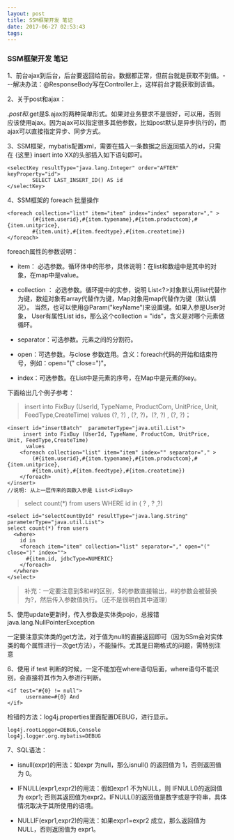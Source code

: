 ```yaml
---
layout: post
title: SSM框架开发 笔记
date: 2017-06-27 02:53:43
tags: 
---
```


### SSM框架开发 笔记

1、前台ajax到后台，后台要返回给前台。数据都正常，但前台就是获取不到值。---解决办法：@ResponseBody写在Controller上，这样前台才能获取到该值。

2、关于post和ajax：

   $.post和$.get是$.ajax的两种简单形式。如果对业务要求不是很好，可以用，否则应该使用ajax。因为ajax可以指定很多其他参数，比如post默认是异步执行的，而ajax可以直接指定异步、同步方式。

3、SSM框架，mybatis配置xml，需要在插入一条数据之后返回插入的id，只需在 {这里} insert into XX的头部插入如下语句即可。

```
<selectKey resultType="java.lang.Integer" order="AFTER" keyProperty="id">
        SELECT LAST_INSERT_ID() AS id
</selectKey>
```

4、SSM框架的 foreach 批量操作

```
<foreach collection="list" item="item" index="index" separator="," >  
        (#{item.userid},#{item.typename},#{item.productcom},#{item.unitprice},
        #{item.unit},#{item.feedtype},#{item.createtime})  
</foreach>
```

foreach属性的参数说明：  
  
- item： 必选参数。循环体中的形参，具体说明：在list和数组中是其中的对象，在map中是value。

- collection ： 必选参数。循环提中的实参，说明 List<?>对象默认用list代替作为键，数组对象有array代替作为键，Map对象用map代替作为键（默认情况）。
  当然，也可以使用@Param("keyName")来设置键。如果入参是User对象， User有属性List ids，那么这个collection = "ids"，含义是对哪个元素做循环。

- separator：可选参数。元素之间的分割符。

- open：可选参数。与close 参数连用。含义：foreach代码的开始和结束符号，例如：open="("  close=")"。

- index：可选参数。在List中是元素的序号，在Map中是元素的key。

下面给出几个例子参考：

>insert into FixBuy (UserId, TypeName, ProductCom, UnitPrice, Unit, FeedType,CreateTime) values  (?, ?) , (?, ?)，(?, ?) , (?, ?)；

```
<insert id="insertBatch"  parameterType="java.util.List">  
     insert into FixBuy (UserId, TypeName, ProductCom, UnitPrice, Unit, FeedType,CreateTime)
      values
    <foreach collection="list" item="item" index="" separator="," >  
        (#{item.userid},#{item.typename},#{item.productcom},#{item.unitprice},
        #{item.unit},#{item.feedtype},#{item.createtime})  
    </foreach>  
</insert>  
//说明: 从上一层传来的函数入参是 List<FixBuy>
```
 
>select count(*) from users WHERE id in ( ? , ? ,?) 

```
<select id="selectCountById" resultType="java.lang.String" parameterType="java.util.List">    
select count(*) from users    
  <where>    
    id in    
    <foreach item="item" collection="list" separator="," open="(" close=")" index="">    
      #{item.id, jdbcType=NUMERIC}    
    </foreach>    
  </where>    
</select>   
```
>补充：一定要注意到$和#的区别，$的参数直接输出，#的参数会被替换为?，然后传入参数值执行。（还不是很明白其中道理）

 
5、使用update更新时，传入参数是实体类pojo，总报错java.lang.NullPointerException

一定要注意实体类的get方法，对于值为null的直接返回即可（因为SSm会对实体类的每个属性进行一次get方法），不能操作。尤其是日期格式的问题，需特别注意

 
6、使用 if  test 判断的时候，一定不能加在where语句后面，where语句不能识别，会直接将其作为入参进行判断。

```
<if test="#{0} != null">
      username=#{0} And
</if>
```

检错的方法：log4j.properties里面配置DEBUG，进行显示。
```
log4j.rootLogger=DEBUG,Console
log4j.logger.org.mybatis=DEBUG
```

7、SQL语法：

- isnull(expr)的用法：如expr 为null，那么isnull() 的返回值为 1，否则返回值为 0。

- IFNULL(expr1,expr2)的用法：假如expr1 不为NULL，则 IFNULL()的返回值为 expr1; 否则其返回值为expr2。IFNULL()的返回值是数字或是字符串，具体情况取决于其所使用的语境。

- NULLIF(expr1,expr2)的用法：如果expr1=expr2 成立，那么返回值为NULL，否则返回值为 expr1。